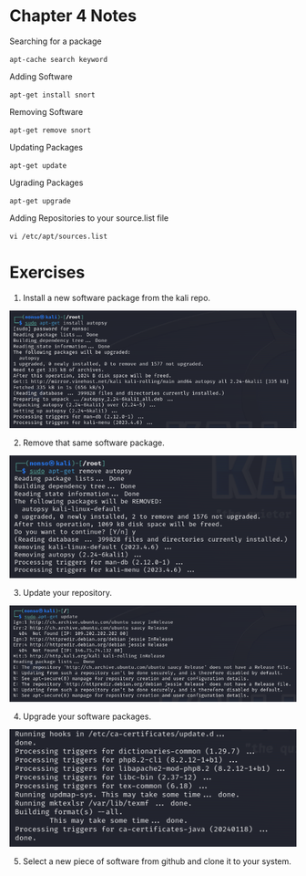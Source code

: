 # Chapter 4 Notes

Searching for a package

`apt-cache search keyword`

Adding Software

`apt-get install snort`

Removing Software

`apt-get remove snort`

Updating Packages

`apt-get update`

Ugrading Packages

`apt-get upgrade`

Adding Repositories to your source.list file

`vi /etc/apt/sources.list`

# Exercises

1. Install a new software package from the kali repo.

![alt text](image.png)

2. Remove that same software package.

![alt text](image-1.png)

3. Update your repository.

![alt text](image-2.png)

4. Upgrade your software packages.

![alt text](image-3.png)

5. Select a new piece of software from github and clone it to your system.

